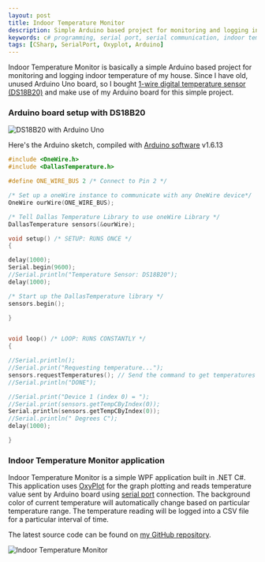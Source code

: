 ```yaml
---
layout: post
title: Indoor Temperature Monitor
description: Simple Arduino based project for monitoring and logging indoor temperature of my house. The application is built in .NET C# with live graph using OxyPlot.
keywords: c# programming, serial port, serial communication, indoor temperature monitor, arduino uno, ds18b20 temperature sensor, oxyplot graph
tags: [CSharp, SerialPort, Oxyplot, Arduino]
---
```


Indoor Temperature Monitor is basically a simple Arduino based project for monitoring and logging indoor temperature of my house. Since I have old, unused Arduino Uno board, so I bought [1-wire digital temperature sensor (DS18B20)](https://www.maximintegrated.com/en/products/analog/sensors-and-sensor-interface/DS18B20.html) and make use of my Arduino board for this simple project.

### Arduino board setup with DS18B20

![DS18B20 with Arduino Uno](http://i.imgur.com/9OlPFLG.png)

Here's the Arduino sketch, compiled with [Arduino software](https://www.arduino.cc/en/Main/Software) v1.6.13

```c
#include <OneWire.h>
#include <DallasTemperature.h>

#define ONE_WIRE_BUS 2 /* Connect to Pin 2 */

/* Set up a oneWire instance to communicate with any OneWire device*/
OneWire ourWire(ONE_WIRE_BUS);

/* Tell Dallas Temperature Library to use oneWire Library */
DallasTemperature sensors(&ourWire);

void setup() /* SETUP: RUNS ONCE */
{

delay(1000);
Serial.begin(9600);
//Serial.println("Temperature Sensor: DS18B20");
delay(1000);

/* Start up the DallasTemperature library */
sensors.begin();

}


void loop() /* LOOP: RUNS CONSTANTLY */
{

//Serial.println();
//Serial.print("Requesting temperature...");
sensors.requestTemperatures(); // Send the command to get temperatures
//Serial.println("DONE");

//Serial.print("Device 1 (index 0) = ");
//Serial.print(sensors.getTempCByIndex(0));
Serial.println(sensors.getTempCByIndex(0));
//Serial.println(" Degrees C");
delay(1000);

}
```

### Indoor Temperature Monitor application

Indoor Temperature Monitor is a simple WPF application built in .NET C#. This application uses [OxyPlot](http://www.oxyplot.org/) for the graph plotting and reads temperature value sent by Arduino board using [serial port](https://msdn.microsoft.com/en-us/library/system.io.ports.serialport(v=vs.110).aspx) connection. The background color of current temperature will automatically change based on particular temperature range. The temperature reading will be logged into a CSV file for a particular interval of time.

The latest source code can be found on [my GitHub repository](http://github.com/heiswayi/IndoorTempMonitor).

![Indoor Temperature Monitor](http://i.imgur.com/8CPtSVg.png)
